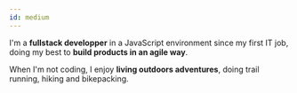 ```yaml
---
id: medium
---
```


I'm a **fullstack developper** in a JavaScript environment since my first IT job, doing my best to **build products in an agile way**.

When I'm not coding, I enjoy **living outdoors adventures**, doing trail running, hiking and bikepacking.
